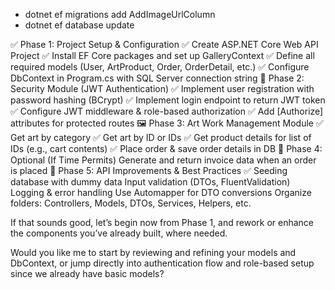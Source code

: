 - dotnet ef migrations add AddImageUrlColumn
- dotnet ef database update

✅ Phase 1: Project Setup & Configuration
✅ Create ASP.NET Core Web API Project
✅ Install EF Core packages and set up GalleryContext
✅ Define all required models (User, ArtProduct, Order, OrderDetail, etc.)
✅ Configure DbContext in Program.cs with SQL Server connection string
🔐 Phase 2: Security Module (JWT Authentication)
✅ Implement user registration with password hashing (BCrypt)
✅ Implement login endpoint to return JWT token
✅ Configure JWT middleware & role-based authorization
✅ Add [Authorize] attributes for protected routes
🖼️ Phase 3: Art Work Management Module
✅ Get art by category
✅ Get art by ID or IDs
✅ Get product details for list of IDs (e.g., cart contents)
✅ Place order & save order details in DB
🧾 Phase 4: Optional (If Time Permits)
Generate and return invoice data when an order is placed
🔁 Phase 5: API Improvements & Best Practices
✅ Seeding database with dummy data
Input validation (DTOs, FluentValidation)
Logging & error handling
Use Automapper for DTO conversions
Organize folders: Controllers, Models, DTOs, Services, Helpers, etc.

If that sounds good, let’s begin now from Phase 1, and rework or enhance the components you’ve already built, where needed.

Would you like me to start by reviewing and refining your models and DbContext, or jump directly into authentication flow and role-based setup since we already have basic models?
